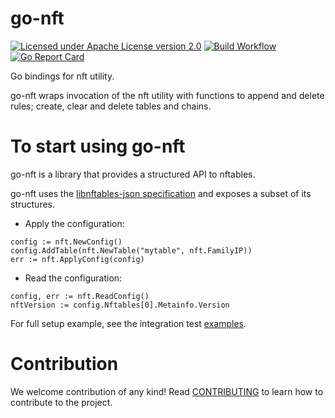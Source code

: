 # go-nft

[![Licensed under Apache License version 2.0](https://img.shields.io/github/license/kubevirt/kubevirt.svg)](https://www.apache.org/licenses/LICENSE-2.0)
[![Build Workflow](https://github.com/EdDev/go-nft/actions/workflows/main.yml/badge.svg)](https://github.com/EdDev/go-nft/actions/workflows/main.yml)
[![Go Report Card](https://goreportcard.com/badge/github.com/EdDev/go-nft)](https://goreportcard.com/report/github.com/EdDev/go-nft)

Go bindings for nft utility.

go-nft wraps invocation of the nft utility with functions to append and delete
rules; create, clear and delete tables and chains.

# To start using go-nft

go-nft is a library that provides a structured API to nftables.

go-nft uses the [libnftables-json specification](https://www.mankier.com/5/libnftables-json)
and exposes a subset of its structures.

- Apply the configuration:
```golang
config := nft.NewConfig()
config.AddTable(nft.NewTable("mytable", nft.FamilyIP))
err := nft.ApplyConfig(config)
```

- Read the configuration:
```golang
config, err := nft.ReadConfig()
nftVersion := config.Nftables[0].Metainfo.Version
```

For full setup example, see the integration test [examples](tests/config_test.go).

# Contribution

We welcome contribution of any kind!
Read [CONTRIBUTING](CONTRIBUTING.md) to learn how to contribute to the project.
